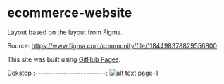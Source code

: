 # ecommerce-website

Layout based on the layout from Figma.<br>

Source: https://www.figma.com/community/file/1184498378829556800<br>

This site was built using [GitHub Pages](https://b13d.github.io/ecommerce-website/).

Dekstop
:-------------------------:
![alt text](Images/page-1.png)
page-1
